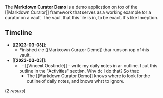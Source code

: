 The **Markdown Curator Demo** is a demo application on top of the [[Markdown Curator]] framework that serves as a working example for a curator on a vault. The vault that this file is in, to be exact. It's like Inception.

## Timeline

<!--query:timeline-->
- **[[2023-03-08]]**:
    - Finished the [[Markdown Curator Demo]] that runs on top of this vault.
- **[[2023-03-03]]**:
    - I - [[Vincent Oostindië]] - write my daily notes in an outline. I put this outline in the "Activities" section. Why do I do that? So that:
    	- The [[Markdown Curator Demo]] knows where to look for the outline of daily notes, and knows what to ignore.

(*2 results*)
<!--/query (528fe5d8)-->
